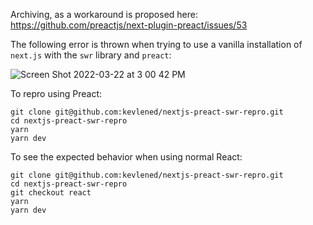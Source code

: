 Archiving, as a workaround is proposed here: https://github.com/preactjs/next-plugin-preact/issues/53

The following error is thrown when trying to use a vanilla installation of `next.js` with the `swr` library and `preact`:

![Screen Shot 2022-03-22 at 3 00 42 PM](https://user-images.githubusercontent.com/955312/159556052-1ea4d8e1-542d-4705-8d55-6d89021d7236.png)

To repro using Preact:

```
git clone git@github.com:kevlened/nextjs-preact-swr-repro.git
cd nextjs-preact-swr-repro
yarn
yarn dev
```

To see the expected behavior when using normal React:

```
git clone git@github.com:kevlened/nextjs-preact-swr-repro.git
cd nextjs-preact-swr-repro
git checkout react
yarn
yarn dev
```
